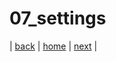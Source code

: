 # 07_settings

|
[back](/documents/06_parameters)
|
[home](https://github.com/shingenpy/kivy_workshop)
|
[next](/documents/08_screenmanager)
|